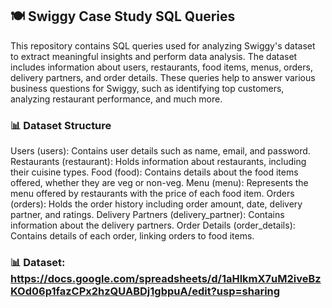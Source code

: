 ## 🍽️ Swiggy Case Study SQL Queries
This repository contains SQL queries used for analyzing Swiggy's dataset to extract meaningful insights and perform data analysis. The dataset includes information about users, restaurants, food items, menus, orders, delivery partners, and order details. These queries help to answer various business questions for Swiggy, such as identifying top customers, analyzing restaurant performance, and much more.

### 📊 Dataset Structure
Users (users): Contains user details such as name, email, and password.
Restaurants (restaurant): Holds information about restaurants, including their cuisine types.
Food (food): Contains details about the food items offered, whether they are veg or non-veg.
Menu (menu): Represents the menu offered by restaurants with the price of each food item.
Orders (orders): Holds the order history including order amount, date, delivery partner, and ratings.
Delivery Partners (delivery_partner): Contains information about the delivery partners.
Order Details (order_details): Contains details of each order, linking orders to food items.

### 📊 Dataset: https://docs.google.com/spreadsheets/d/1aHlkmX7uM2iveBzKOd06p1fazCPx2hzQUABDj1gbpuA/edit?usp=sharing
